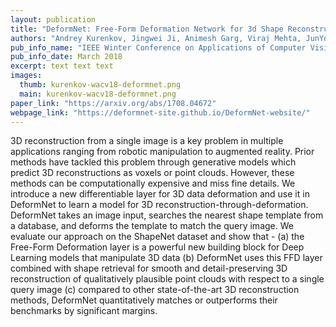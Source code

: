 ```yaml
---
layout: publication
title: "DeformNet: Free-Form Deformation Network for 3d Shape Reconstruction From a Single Image"
authors: "Andrey Kurenkov, Jingwei Ji, Animesh Garg, Viraj Mehta, JunYoung Gwak, Chris Choy, Silvio Savarese"
pub_info_name: "IEEE Winter Conference on Applications of Computer Vision (WACV)"
pub_info_date: March 2018
excerpt: text text text
images:
  thumb: kurenkov-wacv18-deformnet.png
  main: kurenkov-wacv18-deformnet.png
paper_link: "https://arxiv.org/abs/1708.04672"
webpage_link: "https://deformnet-site.github.io/DeformNet-website/"
---
```

3D reconstruction from a single image is a key problem in multiple applications ranging from robotic manipulation to augmented reality. Prior methods have tackled this problem through generative models which predict 3D reconstructions as voxels or point clouds. However, these methods can be computationally expensive and miss fine details. We introduce a new differentiable layer for 3D data deformation and use it in DeformNet to learn a model for 3D reconstruction-through-deformation. DeformNet takes an image input, searches the nearest shape template from a database, and deforms the template to match the query image. We evaluate our approach on the ShapeNet dataset and show that - (a) the Free-Form Deformation layer is a powerful new building block for Deep Learning models that manipulate 3D data (b) DeformNet uses this FFD layer combined with shape retrieval for smooth and detail-preserving 3D reconstruction of qualitatively plausible point clouds with respect to a single query image (c) compared to other state-of-the-art 3D reconstruction methods, DeformNet quantitatively matches or outperforms their benchmarks by significant margins.
